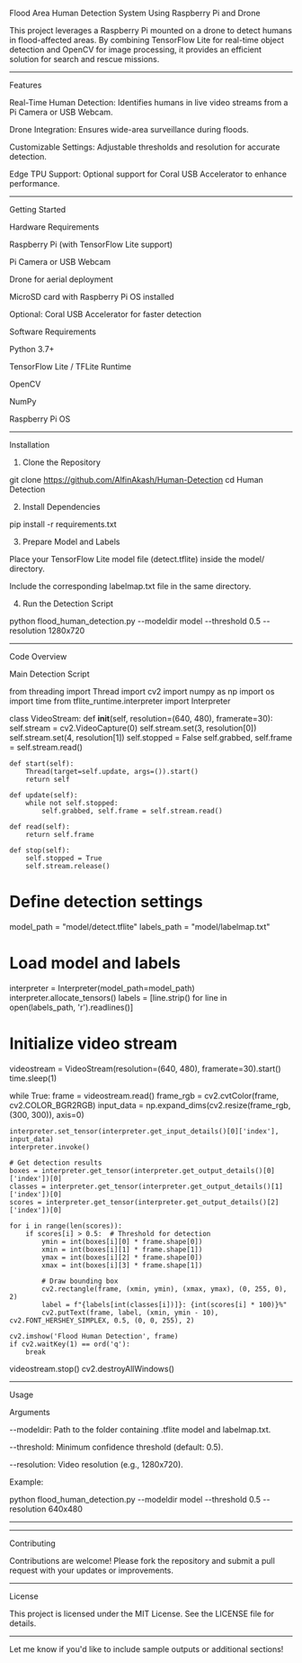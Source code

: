 
Flood Area Human Detection System Using Raspberry Pi and Drone

This project leverages a Raspberry Pi mounted on a drone to detect humans in flood-affected areas. By combining TensorFlow Lite for real-time object detection and OpenCV for image processing, it provides an efficient solution for search and rescue missions.


---

Features

Real-Time Human Detection: Identifies humans in live video streams from a Pi Camera or USB Webcam.

Drone Integration: Ensures wide-area surveillance during floods.

Customizable Settings: Adjustable thresholds and resolution for accurate detection.

Edge TPU Support: Optional support for Coral USB Accelerator to enhance performance.



---

Getting Started

Hardware Requirements

Raspberry Pi (with TensorFlow Lite support)

Pi Camera or USB Webcam

Drone for aerial deployment

MicroSD card with Raspberry Pi OS installed

Optional: Coral USB Accelerator for faster detection


Software Requirements

Python 3.7+

TensorFlow Lite / TFLite Runtime

OpenCV

NumPy

Raspberry Pi OS



---

Installation

1. Clone the Repository

git clone https://github.com/AlfinAkash/Human-Detection
cd Human Detection 

2. Install Dependencies

pip install -r requirements.txt

3. Prepare Model and Labels

Place your TensorFlow Lite model file (detect.tflite) inside the model/ directory.

Include the corresponding labelmap.txt file in the same directory.


4. Run the Detection Script

python flood_human_detection.py --modeldir model --threshold 0.5 --resolution 1280x720


---

Code Overview

Main Detection Script

from threading import Thread
import cv2
import numpy as np
import os
import time
from tflite_runtime.interpreter import Interpreter

class VideoStream:
    def __init__(self, resolution=(640, 480), framerate=30):
        self.stream = cv2.VideoCapture(0)
        self.stream.set(3, resolution[0])
        self.stream.set(4, resolution[1])
        self.stopped = False
        self.grabbed, self.frame = self.stream.read()

    def start(self):
        Thread(target=self.update, args=()).start()
        return self

    def update(self):
        while not self.stopped:
            self.grabbed, self.frame = self.stream.read()

    def read(self):
        return self.frame

    def stop(self):
        self.stopped = True
        self.stream.release()

# Define detection settings
model_path = "model/detect.tflite"
labels_path = "model/labelmap.txt"

# Load model and labels
interpreter = Interpreter(model_path=model_path)
interpreter.allocate_tensors()
labels = [line.strip() for line in open(labels_path, 'r').readlines()]

# Initialize video stream
videostream = VideoStream(resolution=(640, 480), framerate=30).start()
time.sleep(1)

while True:
    frame = videostream.read()
    frame_rgb = cv2.cvtColor(frame, cv2.COLOR_BGR2RGB)
    input_data = np.expand_dims(cv2.resize(frame_rgb, (300, 300)), axis=0)

    interpreter.set_tensor(interpreter.get_input_details()[0]['index'], input_data)
    interpreter.invoke()

    # Get detection results
    boxes = interpreter.get_tensor(interpreter.get_output_details()[0]['index'])[0]
    classes = interpreter.get_tensor(interpreter.get_output_details()[1]['index'])[0]
    scores = interpreter.get_tensor(interpreter.get_output_details()[2]['index'])[0]

    for i in range(len(scores)):
        if scores[i] > 0.5:  # Threshold for detection
            ymin = int(boxes[i][0] * frame.shape[0])
            xmin = int(boxes[i][1] * frame.shape[1])
            ymax = int(boxes[i][2] * frame.shape[0])
            xmax = int(boxes[i][3] * frame.shape[1])

            # Draw bounding box
            cv2.rectangle(frame, (xmin, ymin), (xmax, ymax), (0, 255, 0), 2)
            label = f"{labels[int(classes[i])]}: {int(scores[i] * 100)}%"
            cv2.putText(frame, label, (xmin, ymin - 10), cv2.FONT_HERSHEY_SIMPLEX, 0.5, (0, 0, 255), 2)

    cv2.imshow('Flood Human Detection', frame)
    if cv2.waitKey(1) == ord('q'):
        break

videostream.stop()
cv2.destroyAllWindows()


---

Usage

Arguments

--modeldir: Path to the folder containing .tflite model and labelmap.txt.

--threshold: Minimum confidence threshold (default: 0.5).

--resolution: Video resolution (e.g., 1280x720).


Example:

python flood_human_detection.py --modeldir model --threshold 0.5 --resolution 640x480


---



---

Contributing

Contributions are welcome! Please fork the repository and submit a pull request with your updates or improvements.


---

License

This project is licensed under the MIT License. See the LICENSE file for details.


---

Let me know if you'd like to include sample outputs or additional sections!

